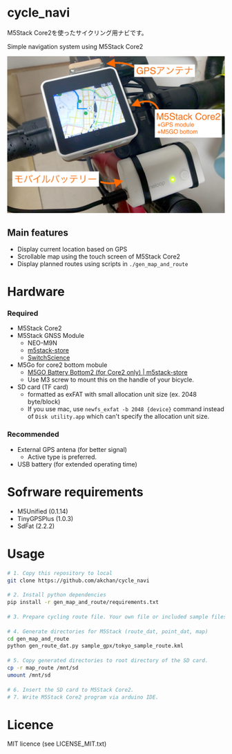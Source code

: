 # cycle_navi

M5Stack Core2を使ったサイクリング用ナビです。

Simple navigation system using M5Stack Core2

![](gen_map_and_route/overview.JPG)

## Main features

- Display current location based on GPS
- Scrollable map using the touch screen of M5Stack Core2
- Display planned routes using scripts in `./gen_map_and_route`

# Hardware

### Required

- M5Stack Core2
- M5Stack GNSS Module
    - NEO-M9N 
    - [m5stack-store](https://shop.m5stack.com/products/gnss-module-with-barometric-pressure-imu-magnetometer-sensors)
    - [SwitchScience](https://ssci.to/9276)
- M5Go for core2 bottom mobule
    - [M5GO Battery Bottom2 (for Core2 only) | m5stack-store](https://shop.m5stack.com/products/m5go-battery-bottom2-for-core2-only)
    - Use M3 screw to mount this on the handle of your bicycle.
- SD card (TF card)
    - formatted as exFAT with small allocation unit size (ex. 2048 byte/block)
    - If you use mac, use `newfs_exfat -b 2048 {device}` command instead of `Disk utility.app` which can't specify the allocation unit size.

### Recommended

- External GPS antena (for better signal)
    - Active type is preferred.
- USB battery (for extended operating time)

# Sofrware requirements

- M5Unified (0.1.14)
- TinyGPSPlus (1.0.3)
- SdFat (2.2.2)

# Usage

```bash
# 1. Copy this repository to local
git clone https://github.com/akchan/cycle_navi

# 2. Install python dependencies
pip install -r gen_map_and_route/requirements.txt

# 3. Prepare cycling route file. Your own file or included sample files (in gen_map_and_route/sample_gpx) can be used.

# 4. Generate directories for M5Stack (route_dat, point_dat, map)
cd gen_map_and_route
python gen_route_dat.py sample_gpx/tokyo_sample_route.kml

# 5. Copy generated directories to root directory of the SD card.
cp -r map_route /mnt/sd
umount /mnt/sd

# 6. Insert the SD card to M5Stack Core2.
# 7. Write M5Stack Core2 program via arduino IDE.
```

# Licence

MIT licence (see LICENSE_MIT.txt)
